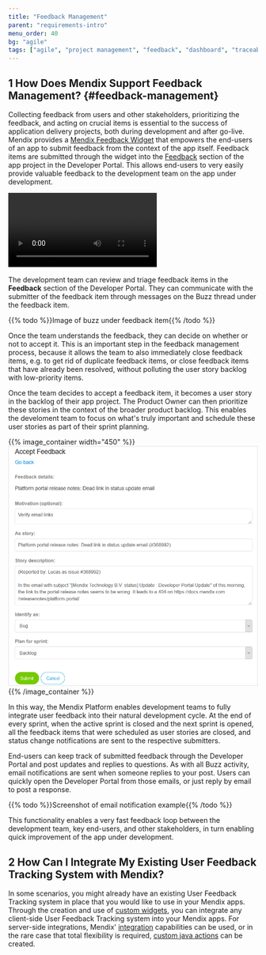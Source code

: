 ```yaml
---
title: "Feedback Management"
parent: "requirements-intro"
menu_order: 40
bg: "agile"
tags: ["agile", "project management", "feedback", "dashboard", "traceability"]
---
```


## 1 How Does Mendix Support Feedback Management? {#feedback-management}

Collecting feedback from users and other stakeholders, prioritizing the feedback, and acting on crucial items is essential to the success of application delivery projects, both during development and after go-live. Mendix provides a [Mendix Feedback Widget](https://appstore.home.mendix.com/link/app/199/) that empowers the end-users of an app to submit feedback from the context of the app itself. Feedback items are submitted through the widget into the [Feedback](https://docs.mendix.com/developerportal/collaborate/feedback) section of the app project in the Developer Portal. This allows end-users to very easily provide valuable feedback to the development team on the app under development.

<video controls src="attachments/agile/OE_FeedbackAPI_CreateFeedback-1.mp4">Provide the development team with feedback from any app</video>

The development team can review and triage feedback items in the **Feedback** section of the Developer Portal. They can communicate with the submitter of the feedback item through messages on the Buzz thread under the feedback item.

{{% todo %}}Image of buzz under feedback item{{% /todo %}}

Once the team understands the feedback, they can decide on whether or not to accept it. This is an important step in the feedback management process, because it allows the team to also immediately close feedback items, e.g. to get rid of duplicate feedback items, or close feedback items that have already been resolved, without polluting the user story backlog with low-priority items.

Once the team decides to accept a feedback item, it becomes a user story in the backlog of their app project. The Product Owner can then prioritize these stories in the context of the broader product backlog. This enables the develoment team to focus on what's truly important and schedule these user stories as part of their sprint planning.

{{% image_container width="450" %}}
![](attachments/agile/accept-feedback.png)
{{% /image_container %}}

In this way, the Mendix Platform enables development teams to fully integrate user feedback into their natural development cycle. At the end of every sprint, when the active sprint is closed and the next sprint is opened, all the feedback items that were scheduled as user stories are closed, and status change notifications are sent to the respective submitters.

End-users can keep track of submitted feedback through the Developer Portal and post updates and replies to questions. As with all Buzz activity, email notifications are sent when someone replies to your post. Users can quickly open the Developer Portal from those emails, or just reply by email to post a response.

{{% todo %}}Screenshot of email notification example{{% /todo %}}

This functionality enables a very fast feedback loop between the development team, key end-users, and other stakeholders, in turn enabling quick improvement of the app under development.

## 2 How Can I Integrate My Existing User Feedback Tracking System with Mendix?

In some scenarios, you might already have an existing User Feedback Tracking system in place that you would like to use in your Mendix apps. Through the creation and use of [custom widgets](../enterprise-capabilities/extensibility#custom-widgets), you can integrate any client-side User Feedback Tracking system into your Mendix apps. For server-side integrations, Mendix' [integration](../app-capabilities/integration) capabilities can be used, or in the rare case that total flexibility is required, [custom java actions](../enterprise-capabilities/extensibility#connector-kit) can be created.
